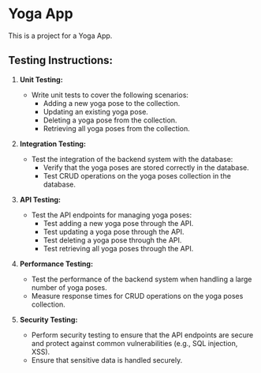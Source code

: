 # Yoga App

This is a project for a Yoga App.

## Testing Instructions:
1. **Unit Testing:**
   - Write unit tests to cover the following scenarios:
     - Adding a new yoga pose to the collection.
     - Updating an existing yoga pose.
     - Deleting a yoga pose from the collection.
     - Retrieving all yoga poses from the collection.

2. **Integration Testing:**
   - Test the integration of the backend system with the database:
     - Verify that the yoga poses are stored correctly in the database.
     - Test CRUD operations on the yoga poses collection in the database.

3. **API Testing:**
   - Test the API endpoints for managing yoga poses:
     - Test adding a new yoga pose through the API.
     - Test updating a yoga pose through the API.
     - Test deleting a yoga pose through the API.
     - Test retrieving all yoga poses through the API.

4. **Performance Testing:**
   - Test the performance of the backend system when handling a large number of yoga poses.
   - Measure response times for CRUD operations on the yoga poses collection.

5. **Security Testing:**
   - Perform security testing to ensure that the API endpoints are secure and protect against common vulnerabilities (e.g., SQL injection, XSS).
   - Ensure that sensitive data is handled securely.

